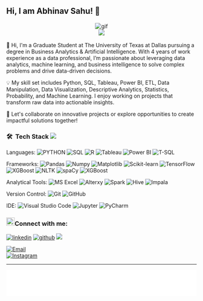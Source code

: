 ## Hi, I am Abhinav Sahu! 👋


<div align=center>
          <img alt="gif" align="center" src="https://camo.githubusercontent.com/2366b34bb903c09617990fb5fff4622f3e941349e846ddb7e73df872a9d21233/68747470733a2f2f63646e2e6472696262626c652e636f6d2f75736572732f3733303730332f73637265656e73686f74732f363538313234332f6176656e746f2e676966" width=800 height=500/>
    </div>

<div align=center>
        <img src="https://readme-typing-svg.herokuapp.com?color=%236FDA44&size=32&center=true&vCenter=true&width=600&height=50&lines= Hi+there+I'm+Abhinav+Sahu+%F0%9F%91%8B;Data+Analyst;Data+Scientist;ML+Enthusiast; alt="Headline" />
    </div>


👋 Hi, I'm a Graduate Student at The University of Texas at Dallas pursuing a degree in Business Analytics & Artificial Intelligence. With 4 years of work experience as a data professional, I’m passionate about leveraging data analytics, machine learning, and business intelligence to solve complex problems and drive data-driven decisions.

💡 My skill set includes Python, SQL, Tableau, Power BI, ETL, Data Manipulation, Data Visualization, Descriptive Analytics, Statistics, Probability, and Machine Learning. I enjoy working on projects that transform raw data into actionable insights.

🚀 Let's collaborate on innovative projects or explore opportunities to create impactful solutions together!


<h3> 🛠 &nbsp;Tech Stack <img src="https://media.giphy.com/media/j2pOGeGYKe2xCCKwfi/giphy.gif" width="40"></h3>


Languages:
  ![PYTHON](https://img.shields.io/badge/-Python-333333?style=flat&logo=python)
  ![SQL](https://img.shields.io/badge/-SQL-333333?style=flat&logo=ML)
  ![R](https://img.shields.io/badge/-R-333333?style=flat&logo=ML)
  ![Tableau](https://img.shields.io/badge/-Tableau-333333?style=flat&logo=ML)
  ![Power BI](https://img.shields.io/badge/-PowerBI-333333?style=flat&logo=ML)
  ![T-SQL](https://img.shields.io/badge/-T%20SQL-333333?style=flat&logo=ML)

Frameworks:
  ![Pandas](https://img.shields.io/badge/Pandas-150458?style=flat-square&logo=pandas&logoColor=white")
  ![Numpy](https://img.shields.io/badge/Numpy-013243?style=flat-square&logo=numpy&logoColor=white")
  ![Matplotlib](https://img.shields.io/badge/-Matplotlib-333333?style=flat&logo=ML)
  ![Scikit-learn](https://img.shields.io/badge/-Scikit%20learn-333333?style=flat&logo=ML)
  ![TensorFlow](https://img.shields.io/badge/-TensorFlow-333333?style=flat&logo=ML)
  ![XGBoost](https://img.shields.io/badge/-XGBoost-333333?style=flat&logo=ML)
  ![NLTK](https://img.shields.io/badge/-NLTK-333333?style=flat&logo=ML)
  ![spaCy](https://img.shields.io/badge/-spaCy-333333?style=flat&logo=ML)
  ![XGBoost](https://img.shields.io/badge/-XGBoost-333333?style=flat&logo=ML)
    

Analytical Tools:
  ![MS Excel](https://img.shields.io/badge/-MS%20Excel-333333?style=flat&logo=ML)
  ![Alterxy](https://img.shields.io/badge/-Alterxy-333333?style=flat&logo=ML)
  ![Spark](https://img.shields.io/badge/-Spark-333333?style=flat&logo=ML)
  ![Hive](https://img.shields.io/badge/-Hive-333333?style=flat&logo=ML)
  ![Impala](https://img.shields.io/badge/-Impala-333333?style=flat&logo=ML)


Version Control:
  ![Git](https://img.shields.io/badge/-Git-333333?style=flat&logo=git)
  ![GitHub](https://img.shields.io/badge/-GitHub-333333?style=flat&logo=github)

IDE:
  ![Visual Studio Code](https://img.shields.io/badge/Visual%20Studio%20Code-333333?style=flat&logo=ML)
  ![Jupyter](https://img.shields.io/badge/-Jupyter-333333?style=flat&logo=ML)
  ![PyCharm](https://img.shields.io/badge/-Pycharm-333333?style=flat&logo=Pycharm-code&logoColor=007ACC)


<h3 align="left"><img src="https://media.giphy.com/media/5WJ6SOKeNKrSzblU4R/giphy.gif" width=22 height=22>Connect with me:</h3> 

[<img src='https://cdn3.iconfinder.com/data/icons/capsocial-round/500/linkedin-64.png' alt='linkedin' height='40'>](https://www.linkedin.com/in/abhinavsahu2604/)
[<img src='https://cdn4.iconfinder.com/data/icons/social-media-logos-6/512/71-github-64.png' alt='github' height='40'>](https://github.com/AbhinavSahu2604)
<img src="https://github.com/TheDudeThatCode/TheDudeThatCode/blob/master/Assets/Handshake.gif" height="32px">


<a href="mailto:abhinavsahu2604@gmail.com"><img alt="Email" src="https://img.shields.io/badge/Email-abhinavsahu2604@gmail.com-blue?style=flat-square&logo=gmail"></a><br>
<a href="https://www.instagram.com/abhs_2604//"><img alt="Instagram" src="https://img.shields.io/badge/Instagram-abhs2604-blue?style=flat-square&logo=instagram"></a>

<hr>
 
<img align='center'  height="70" alt="Thanks" width="100%" src="https://github.com/Moataz-Elmesmary/Moataz-Elmesmary/blob/main/Moataz.svg">



<!--
**AbhinavSahu2604/AbhinavSahu2604** is a ✨ _special_ ✨ repository because its `README.md` (this file) appears on your GitHub profile.

Here are some ideas to get you started:

- 🔭 I’m currently working on ...
- 🌱 I’m currently learning ...
- 👯 I’m looking to collaborate on ...
- 🤔 I’m looking for help with ...
- 💬 Ask me about ...
- 📫 How to reach me: ...
- 😄 Pronouns: ...
- ⚡ Fun fact: ...
-->

